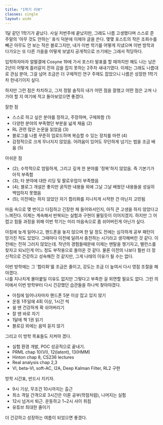 ```yaml
---
title: "1학기 리뷰"
classes: single
layout: wide
--- 
```


  
  
1달 같던 1학기가 끝났다. 
사실 저번주에 끝났지만, 그래도 나름 고생했다며 스스로 준 주말의 '아무 것도 안하는' 휴식 덕분에 이제야 글을 쓴다. 
몇몇 포스트의 작은 조회수를 빼곤 아무도 안 보는 작은 블로그지만, 
내가 이번 학기를 어떻게 지냈으며 이번 방학과 다가오는 또 다른 가을을 어떻게 보낼지 공개적으로 쓰기에는 그래서 적당하다. 
  
입학하자마자 얼떨결에 Cosyne 19에 가서 포스터 발표를 할 때까지만 해도 
나는 남은 2년이 어떻게 흘러갈지 전혀 감을 잡지 못하는 2주차 새내기였다. 
이제는 그래도 나름대로 관심 분야, 그걸 넘어 조금은 더 구체적인 연구 주제도 잡았으니 
나름은 성장한 1학기차 헌내기이지 싶다. 
  
하지만 그런 점은 차치하고, 그저 정말 솔직히 내가 어떤 점을 잘했고 어떤 점은 고쳐 나가야 할 지 여기에 적고 돌아보았으면 좋겠다. 
  
  
잘한 점 
- 스스로 하고 싶은 분야를 정하고, 주장하며, 구체화함 (1)
- 다양한 분야의 부족했던 부분을 넓게 채움 (2)
- RL 관련 많은 논문을 읽었음 (3)
- 블로그를 나름 꾸준히 업로드하며 복습할 수 있는 장치를 마련 (4)
- 감정적으로 크게 무너지지 않았음. 어려움이 있어도 무던하게 넘기는 법을 조금 배움 (5)

아쉬운 점
- (2); 수학적으로 엄밀하게, 그리고 깊게 한 분야를 '정복'하지 않았음. 즉 기본기가 아직 부족함
- (3); 타 분야에 대한 리딩 및 팔로우업이 부족했음
- (4); 블로그 개설은 좋지만 굵직한 내용들 외에 그날 그날 배웠던 내용들을 성실히 백업하지 못했음
- (5); 이전에는 하지 않았던 자기 합리화를 지나치게 시작한 건 아닌지 고민됨

마음 속으로 몇 번이고 다짐하고 긴장한 채 들어와서인지, 아직 큰 고생을 하지 않았다고 느껴진다. 
이제는 계속해서 반복되는 실험과 구현이 물밀듯이 이어지겠지. 하지만 그 어렵고 힘들 과정을 위해 
이번 학기는 미리 마음속으로 좀 쉬어버린게 아닌가 싶다. 
  
아침에 늦게 일어나고, 핸드폰을 놓지 않으며 한 달 정도 전에는 심각하게 공부 패턴이 망가진 적도 있었다. 
그때마다 이전에 달려서 충전하는 시기라고 생각해버린 것 같다. 이전에는 전혀 그러지 않았는데. 
작년의 경험들때문에 이제는 멘탈을 챙기자고, 밸런스를 찾자고 되뇌인게 어느 정도 부작용으로 돌아온 것 같다. 
물론 이전의 나보다 훨씬 더 정신적으로 건강하고 성숙해진 것 같지만, 그게 나태의 이유가 될 수는 없다. 
  
이번 방학에는 그 '합리화'를 조금은 줄이고, 강도는 조금 더 높여서 다시 영점 조절을 해야겠다.  
나를 지나치게 몰아붙일 이유도 없지만 그렇다고 부족한 걸 외면할 필요도 없다. 
그런 의미에서 이번 방학부터 다시 건강했던 습관들을 하나씩 찾아야겠다. 
- 아침에 일어나자마자 핸드폰 5분 이상 잡고 있지 않기 
- 운동 1주일에 4회 이상, 1시간 씩
- 쉴 땐 건강하게 확 쉬어버리기 
- 잘 땐 바로 자기 
- 1달에 책 1권 읽기
- 블로깅 외에는 음악 듣지 않기
  
그리고 이 방학 목표들도 지켜야 겠다. 
- 실험 환경 개발, POC 성공적으로 끝내기. 
- PRML chap 10(VI), 12(latent), 13(HMM)
- Hinton chap 8, CS236 lectures
- Real analysis chap 2,3 
- VI, beta-VI, soft-AC, I2A, Deep Kalman Filter, RL2 구현 
  
  
방학 시간표, 반드시 지키자. 
- 9시 기상, 무조건 10시까지는 출근 
- 최소 격일 간격으로 3시간은 이론 공부(학점처럼), 나머지는 실험
- 12시 넘겨서 퇴근. 운동하고 1~2시 사이 취침 
- 유튜브 최대한 줄이기 
  
더 건강하고 성장하는 여름이 되었으면 좋겠다.
